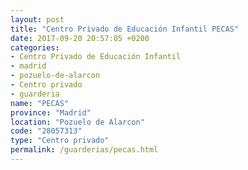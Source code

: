 ```yaml
---
layout: post
title: "Centro Privado de Educación Infantil PECAS"
date: 2017-09-20 20:57:05 +0200
categories:
- Centro Privado de Educación Infantil
- madrid
- pozuelo-de-alarcon
- Centro privado
- guarderia
name: "PECAS"
province: "Madrid"
location: "Pozuelo de Alarcon"
code: "28057313"
type: "Centro privado"
permalink: /guarderias/pecas.html
---
```

